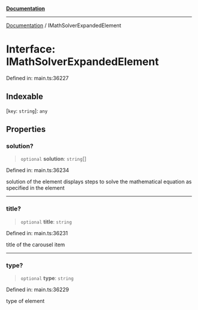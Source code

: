 [**Documentation**](../README.md)

***

[Documentation](../README.md) / IMathSolverExpandedElement

# Interface: IMathSolverExpandedElement

Defined in: main.ts:36227

## Indexable

\[`key`: `string`\]: `any`

## Properties

### solution?

> `optional` **solution**: `string`[]

Defined in: main.ts:36234

solution of the element
displays steps to solve the mathematical equation as specified in the element

***

### title?

> `optional` **title**: `string`

Defined in: main.ts:36231

title of the carousel item

***

### type?

> `optional` **type**: `string`

Defined in: main.ts:36229

type of element
